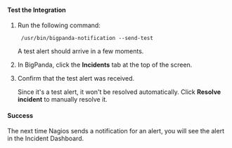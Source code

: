 #### Test the Integration

1. Run the following command:

        /usr/bin/bigpanda-notification --send-test

    A test alert should arrive in a few moments.

2. In BigPanda, click the **Incidents** tab at the top of the screen.

3. Confirm that the test alert was received.

    Since it's a test alert, it won't be resolved automatically. Click **Resolve incident** to manually resolve it.

<!-- section-separator -->

#### Success

The next time Nagios sends a notification for an alert, you will see the alert in the Incident Dashboard.
